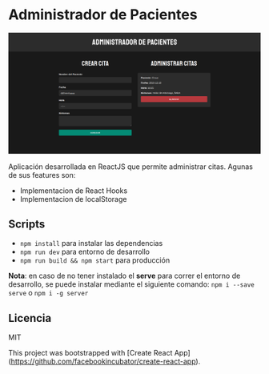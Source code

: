 # Administrador de Pacientes
![Captura de Administrador de pacientes](.readme-static/capture.png)

Aplicación desarrollada en ReactJS que permite administrar citas. Agunas de sus features son:
* Implementacion de React Hooks
* Implementacion de localStorage

## Scripts

* `npm install` para instalar las dependencias
* `npm run dev` para entorno de desarrollo
* `npm run build && npm start` para producción

**Nota**: en caso de no tener instalado el **serve** para correr el entorno de desarrollo, se puede instalar mediante el siguiente comando: `npm i --save serve` o `npm i -g server`

## Licencia

MIT


This project was bootstrapped with [Create React App]
(https://github.com/facebookincubator/create-react-app).
